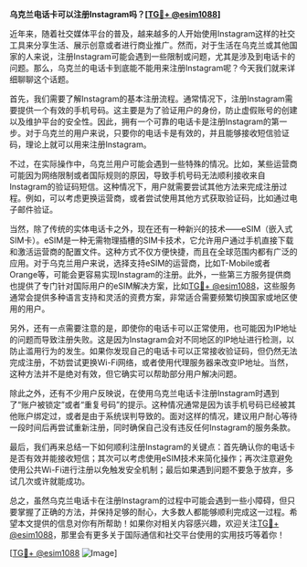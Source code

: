 **乌克兰电话卡可以注册Instagram吗？[[TG💪+ @esim1088](https://t.me/s/esim1088)]**

近年来，随着社交媒体平台的普及，越来越多的人开始使用Instagram这样的社交工具来分享生活、展示创意或者进行商业推广。然而，对于生活在乌克兰或其他国家的人来说，注册Instagram可能会遇到一些限制或问题，尤其是涉及到电话卡的问题。那么，乌克兰的电话卡到底能不能用来注册Instagram呢？今天我们就来详细聊聊这个话题。

首先，我们需要了解Instagram的基本注册流程。通常情况下，注册Instagram需要提供一个有效的手机号码。这主要是为了验证用户的身份，防止虚假账号的创建以及维护平台的安全性。因此，拥有一个可靠的电话卡是注册Instagram的第一步。对于乌克兰的用户来说，只要你的电话卡是有效的，并且能够接收短信验证码，理论上就可以用来注册Instagram。

不过，在实际操作中，乌克兰用户可能会遇到一些特殊的情况。比如，某些运营商可能因为网络限制或者国际规则的原因，导致手机号码无法顺利接收来自Instagram的验证码短信。这种情况下，用户就需要尝试其他方法来完成注册过程。例如，可以考虑更换运营商，或者尝试使用其他方式获取验证码，比如通过电子邮件验证。

当然，除了传统的实体电话卡之外，现在还有一种新兴的技术——eSIM（嵌入式SIM卡）。eSIM是一种无需物理插槽的SIM卡技术，它允许用户通过手机直接下载和激活运营商的配置文件。这种方式不仅方便快捷，而且在全球范围内都有广泛的应用。对于乌克兰用户来说，选择支持eSIM的运营商，比如T-Mobile或者Orange等，可能会更容易实现Instagram的注册。此外，一些第三方服务提供商也提供了专门针对国际用户的eSIM解决方案，比如[TG💪+ @esim1088](https://t.me/s/esim1088)，这些服务通常会提供多种语言支持和灵活的资费方案，非常适合需要频繁切换国家或地区使用的用户。

另外，还有一点需要注意的是，即使你的电话卡可以正常使用，也可能因为IP地址的问题而导致注册失败。这是因为Instagram会对不同地区的IP地址进行检测，以防止滥用行为的发生。如果你发现自己的电话卡可以正常接收验证码，但仍然无法完成注册，不妨尝试更换Wi-Fi网络，或者使用代理服务器来改变IP地址。当然，这种方法并不是绝对有效，但它确实可以帮助部分用户解决问题。

除此之外，还有不少用户反映说，在使用乌克兰电话卡注册Instagram时遇到了“账户被锁定”或者“重复号码”的提示。这种情况通常是因为该手机号码已经被其他账户绑定过，或者是由于系统误判导致的。面对这样的情况，建议用户耐心等待一段时间后再尝试重新注册，同时确保自己没有违反任何Instagram的服务条款。

最后，我们再来总结一下如何顺利注册Instagram的关键点：首先确认你的电话卡是否有效并能接收短信；其次可以考虑使用eSIM技术来简化操作；再次注意避免使用公共Wi-Fi进行注册以免触发安全机制；最后如果遇到问题不要急于放弃，多试几次或许就能成功。

总之，虽然乌克兰电话卡在注册Instagram的过程中可能会遇到一些小障碍，但只要掌握了正确的方法，并保持足够的耐心，大多数人都能够顺利完成这一过程。希望本文提供的信息对你有所帮助！如果你对相关内容感兴趣，欢迎关注[TG💪+ @esim1088](https://t.me/s/esim1088)，那里会有更多关于国际通信和社交平台使用的实用技巧等着你！

[[TG💪+ @esim1088](https://t.me/s/esim1088) ![Image](https://i.postimg.cc/4NQfJmqS/Snipaste-2025-05-13-00-14-12.png)]